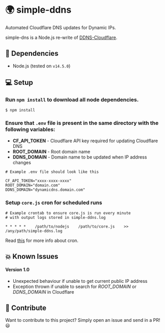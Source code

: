 # 🌍 simple-ddns

Automated Cloudflare DNS updates for Dynamic IPs.

simple-dns is a Node.js re-write of [DDNS-Cloudflare](https://github.com/prechuthan/DDNS-CloudFlare).

## 🐣 Dependencies

- Node.js (tested on `v14.5.0`)

## 💻 Setup

### Run `npm install` to download all node dependencies.

```
$ npm install
```

### Ensure that `.env` file is present in the same directory with the following variables:

- **CF_API_TOKEN** - Cloudflare API key required for updating Cloudflare DNS
- **ROOT_DOMAIN** - Root domain name
- **DDNS_DOMAIN** - Domain name to be updated when IP address changes

```
# Example .env file should look like this

CF_API_TOKEN="xxxx-xxxx-xxxx"
ROOT_DOMAIN="domain.com"
DDNS_DOMAIN="dynamicdns.domain.com"
```

### Setup `core.js` cron for scheduled runs

```
# Example crontab to ensure core.js is run every minute
# with output logs stored in simple-ddns.log

* * * * *    /path/to/nodejs    /path/to/core.js    >>    /any/path/simple-ddns.log
```

Read [this](https://www.ostechnix.com/a-beginners-guide-to-cron-jobs/) for more info about cron.

## 💥 Known Issues

#### Version 1.0

- Unexpected behaviour if unable to get current public IP address
- Exception thrown if unable to search for _ROOT_DOMAIN_ or _DDNS_DOMAIN_ in Cloudflare

## 🎉 Contribute

Want to contribute to this project? Simply open an issue and send in a PR! 😃
